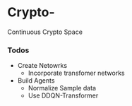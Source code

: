 # Crypto-
Continuous Crypto Space


### Todos 

- Create Netowrks 
    * Incorporate transfomer networks
- Build Agents
    * Normalize Sample data
    * Use DDQN-Transformer 
